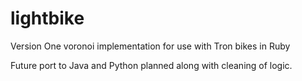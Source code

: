 # lightbike
Version One voronoi implementation for use with Tron bikes in Ruby

Future port to Java and Python planned along with cleaning of logic.
